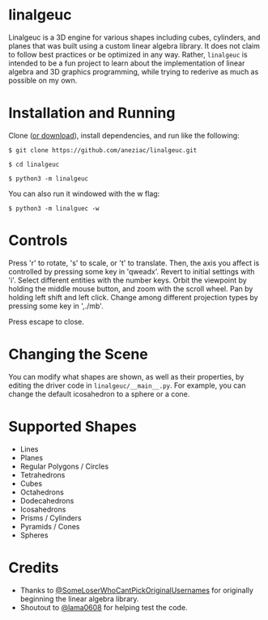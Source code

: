 # linalgeuc

Linalgeuc is a 3D engine for various shapes including cubes, cylinders, and planes that was built using a custom linear algebra library.
It does not claim to follow best practices or be optimized in any way.
Rather, ``linalgeuc`` is intended to be a fun project to learn about the implementation of linear algebra and 3D graphics programming, while trying to rederive as much as possible on my own.

# Installation and Running

Clone ([or download](https://github.com/aneziac/linalgeuc/archive/master.zip)), install dependencies, and run like the following:

``$ git clone https://github.com/aneziac/linalgeuc.git``

``$ cd linalgeuc``

``$ python3 -m linalgeuc``

You can also run it windowed with the w flag:

``$ python3 -m linalguec -w``

# Controls

Press 'r' to rotate, 's' to scale, or 't' to translate.
Then, the axis you affect is controlled by pressing some key in 'qweadx'.
Revert to initial settings with 'i'.
Select different entities with the number keys.
Orbit the viewpoint by holding the middle mouse button, and zoom with the scroll wheel.
Pan by holding left shift and left click.
Change among different projection types by pressing some key in ',./mb'.

Press escape to close.

# Changing the Scene

You can modify what shapes are shown, as well as their properties, by editing the driver code in ``linalgeuc/__main__.py``.
For example, you can change the default icosahedron to a sphere or a cone.

# Supported Shapes

- Lines
- Planes
- Regular Polygons / Circles
- Tetrahedrons
- Cubes
- Octahedrons
- Dodecahedrons
- Icosahedrons
- Prisms / Cylinders
- Pyramids / Cones
- Spheres

[//]: # (Points, Ellipses, and Toruses. Add faces)

# Credits

- Thanks to [@SomeLoserWhoCantPickOriginalUsernames](https://github.com/SomeLoserThatCantPickOriginalUsernames) for originally beginning the linear algebra library.
- Shoutout to [@lama0608](https://github.com/lama0608) for helping test the code.
